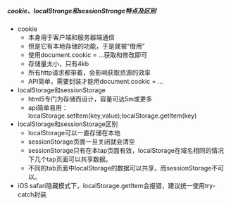 ##### cookie、localStronge和sessionStronge特点及区别

- cookie
  - 本身用于客户端和服务器端通信
  - 但是它有本地存储的功能，于是就被“借用”
  - 使用document.cookic = ...获取和修改即可
  - 存储量太小，只有4kb
  - 所有http请求都带着，会影响获取资源的效率
  - API简单，需要封装才能用document.cookic = ...
- localStorage和sessionStorage
  - html5专门为存储而设计，容量可达5m或更多
  - api简单易用：localStorage.setItem(key,value);localStorage.getItem(key)
- localStorage和sessionStorage区别
  - localStorage可以一直存储在本地
  - sessionStorage页面一旦关闭就会清空
  - sessionStorage只有在本tap页面有效，localStorage在域名相同的情况下几个tap页面可以共享数据。
  - 不同的tab页面中localStorage的数据可以共享，而sessionStorage不可以。
- iOS safari隐藏模式下，localStorage.getItem会报错，建议统一使用try-catch封装